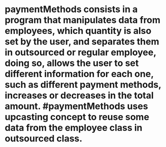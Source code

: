 # paymentMethods consists in a program that manipulates data from employees, which quantity is also set by the user, and separates them in outsourced or regular employee, doing so, allows the user to set different information for each one, such as different payment methods, increases or decreases in the total amount. #paymentMethods uses upcasting concept to reuse some data from the employee class in outsourced class.
